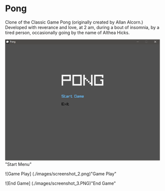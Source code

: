 # Pong
Clone of the Classic Game Pong (originally created by Allan Alcorn.)
Developed with reverance and love, at 2 am, during a bout of insomnia, by a tired person, occasionally going by the name of Althea Hicks.

![Start Menu](./images/screenshot_1.PNG)"Start Menu"

![Game Play] (./images/screenshot_2.png)"Game Play"

![End Game] (./images/screenshot_3.PNG)"End Game"
